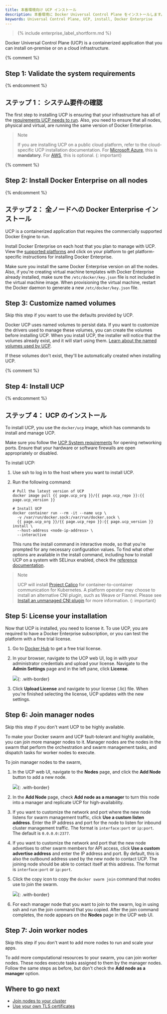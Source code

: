 ```yaml
---
title: 本番環境向け UCP インストール
description: 本番環境に Docker Universal Control Plane をインストールします。
keywords: Universal Control Plane, UCP, install, Docker Enterprise
---
```


>{% include enterprise_label_shortform.md %}

Docker Universal Control Plane (UCP) is a containerized application that you
can install on-premise or on a cloud infrastructure.

{% comment %}
## Step 1: Validate the system requirements
{% endcomment %}
## ステップ 1： システム要件の確認

The first step to installing UCP is ensuring that your infrastructure has all
of the [requirements UCP needs to run](system-requirements.md).
Also, you need to ensure that all nodes, physical and virtual, are running
the same version of Docker Enterprise.

> Note
>
> If you are installing UCP on a public cloud platform, refer to the cloud-specific UCP
> installation documentation. For [Microsoft
> Azure](./cloudproviders/install-on-azure/), this is **mandatory**. For
> [AWS](./cloudproviders/install-on-aws/), this is optional.
{: important}

{% comment %}
## Step 2: Install Docker Enterprise on all nodes
{% endcomment %}
## ステップ 2： 全ノードへの Docker Enterprise インストール

UCP is a containerized application that requires the commercially supported
Docker Engine to run.

Install Docker Enterprise on each host that you plan to manage with UCP.
View the [supported platforms](/engine/installation/#supported-platforms)
and click on your platform to get platform-specific instructions for installing
Docker Enterprise.

Make sure you install the same Docker Enterprise version on all the nodes. Also,
if you're creating virtual machine templates with Docker Enterprise already
installed, make sure the `/etc/docker/key.json` file is not included in the
virtual machine image. When provisioning the virtual machine, restart the Docker
daemon to generate a new `/etc/docker/key.json` file.

## Step 3: Customize named volumes

Skip this step if you want to use the defaults provided by UCP.

Docker UCP uses named volumes to persist data. If you want
to customize the drivers used to manage these volumes, you can create the
volumes before installing UCP. When you install UCP, the installer
will notice that the volumes already exist, and it will start using them.
[Learn about the named volumes used by UCP](../../ucp-architecture.md).

If these volumes don't exist, they'll be automatically created when installing
UCP.

{% comment %}
## Step 4: Install UCP
{% endcomment %}
## ステップ 4： UCP のインストール

To install UCP, you use the `docker/ucp` image, which has commands to install
and manage UCP.

Make sure you follow the [UCP System requirements](system-requirements.md)
for opening networking ports. Ensure that your hardware or software firewalls
are open appropriately or disabled.

To install UCP:

1. Use ssh to log in to the host where you want to install UCP.

2.  Run the following command:

    ```none
    # Pull the latest version of UCP
    docker image pull {{ page.ucp_org }}/{{ page.ucp_repo }}:{{ page.ucp_version }}

    # Install UCP
    docker container run --rm -it --name ucp \
      -v /var/run/docker.sock:/var/run/docker.sock \
      {{ page.ucp_org }}/{{ page.ucp_repo }}:{{ page.ucp_version }} install \
      --host-address <node-ip-address> \
      --interactive
    ```

    This runs the install command in interactive mode, so that you're prompted
    for any necessary configuration values.  To find what other options are
    available in the install command, including how to install UCP on a system
    with SELinux enabled, check the [reference documentation](/reference/ucp/3.2/cli/install.md).

> Note
>
> UCP will install [Project Calico](https://docs.projectcalico.org/v3.7/introduction/)
> for container-to-container communication for Kubernetes. A platform operator may
> choose to install an alternative CNI plugin, such as Weave or Flannel. Please see
>[Install an unmanaged CNI plugin](/ee/ucp/kubernetes/install-cni-plugin/) for more information.
{: important}

## Step 5: License your installation

Now that UCP is installed, you need to license it. To use UCP, you are required to have a Docker Enterprise subscription, or you can test the platform with a free trial license.

1.  Go to [Docker Hub](https://hub.docker.com/editions/enterprise/docker-ee-trial/trial)
    to get a free trial license.

2.  In your browser, navigate to the UCP web UI, log in with your
    administrator credentials and upload your license. Navigate to the
    **Admin Settings** page and in the left pane, click **License**.

    ![](../../images/license-ucp.png){: .with-border}

3.  Click **Upload License** and navigate to your license (.lic) file.
    When you're finished selecting the license, UCP updates with the new
    settings.

## Step 6: Join manager nodes

Skip this step if you don't want UCP to be highly available.

To make your Docker swarm and UCP fault-tolerant and highly available, you can
join more manager nodes to it. Manager nodes are the nodes in the swarm
that perform the orchestration and swarm management tasks, and dispatch tasks
for worker nodes to execute.

To join manager nodes to the swarm,

1.  In the UCP web UI, navigate to the **Nodes** page, and click the
    **Add Node** button to add a new node.

    ![](../../images/v32-add-node.png){: .with-border}

2.  In the **Add Node** page, check **Add node as a manager** to turn this node
    into a manager and replicate UCP for high-availability.

3.  If you want to customize the network and port where the new node listens
    for swarm management traffic, click **Use a custom listen address**. Enter
    the IP address and port for the node to listen for inbound cluster
    management traffic. The format is `interface:port` or `ip:port`.
    The default is `0.0.0.0:2377`.

4.  If you want to customize the network and port that the new node advertises
    to other swarm members for API access, click
    **Use a custom advertise address** and enter the IP address and port.
    By default, this is also the outbound address used by the new node to
    contact UCP. The joining node should be able to contact itself at this
    address. The format is `interface:port` or `ip:port`.

5.    Click the copy icon to copy the `docker swarm join` command that nodes use to join the swarm.

        ![](../../images/add-node-ucp.png){: .with-border}

6.  For each manager node that you want to join to the swarm, log in using
    ssh and run the join command that you copied. After the join command
    completes, the node appears on the **Nodes** page in the UCP web UI.

## Step 7: Join worker nodes

Skip this step if you don't want to add more nodes to run and scale your apps.

To add more computational resources to your swarm, you can join worker nodes.
These nodes execute tasks assigned to them by the manager nodes. Follow the
same steps as before, but don't check the **Add node as a manager** option.

## Where to go next

- [Join nodes to your cluster](../configure/join-nodes/index.md)
- [Use your own TLS certificates](../configure/use-your-own-tls-certificates.md)

